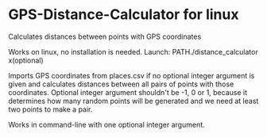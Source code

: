 # GPS-Distance-Calculator for linux
Calculates distances between points with GPS coordinates

Works on linux, no installation is needed.
Launch: PATH./distance_calculator x(optional)

Imports GPS coordinates from places.csv if no optional integer argument is given and calculates distances between all pairs of points with those coordinates.
Optional integer argument shouldn't be -1, 0 or 1, because it determines how many random points will be generated and we need at least two points to make a pair. 

Works in command-line with one optional integer argument.  
